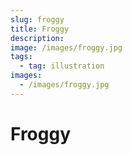 ```yaml
---
slug: froggy
title: Froggy
description:
image: /images/froggy.jpg
tags:
  - tag: illustration
images:
  - /images/froggy.jpg
---
```


# Froggy
